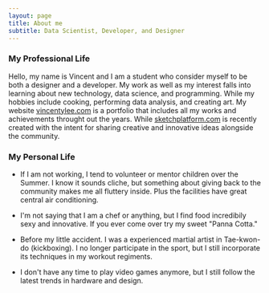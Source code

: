 ```yaml
---
layout: page
title: About me
subtitle: Data Scientist, Developer, and Designer
---
```


### My Professional Life

Hello, my name is Vincent and I am a student who consider myself to be both a designer and a developer. My work as well as my interest falls into learning about new technology, data science, and programming. While my hobbies include cooking, performing data analysis, and creating art. My website <a href = "http://www.vincentylee.com/">vincentylee.com</a> is a portfolio that includes all my works and achievements throught out the years. While <a href = "http://www.sketchplatform.com/">sketchplatform.com</a> is recently created with the intent for sharing creative and innovative ideas alongside the community.


### My Personal Life

- If I am not working, I tend to volunteer or mentor children over the Summer. I know it sounds cliche, but something about giving back to the community makes me all fluttery inside. Plus the facilities have great central air conditioning. 

- I'm not saying that I am a chef or anything, but I find food incredibily sexy and innovative. If you ever come over try my sweet "Panna Cotta."

- Before my little accident. I was a experienced martial artist in Tae-kwon-do (kickboxing). I no longer participate in the sport, but I still incorporate its techniques in my workout regiments.

- I don't have any time to play video games anymore, but I still follow the latest trends in hardware and design.



